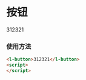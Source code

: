 # 按钮
<l-button>312321</l-button>

<script setup>

</script>

### 使用方法
```html
<l-button>312321</l-button>
<script>
</script>
```
